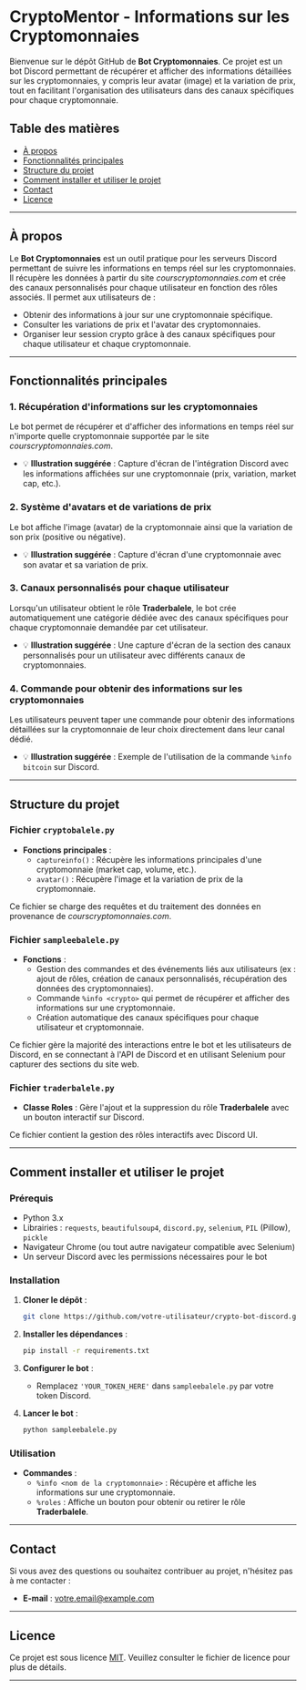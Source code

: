 # CryptoMentor - Informations sur les Cryptomonnaies

Bienvenue sur le dépôt GitHub de **Bot Cryptomonnaies**. Ce projet est un bot Discord permettant de récupérer et afficher des informations détaillées sur les cryptomonnaies, y compris leur avatar (image) et la variation de prix, tout en facilitant l'organisation des utilisateurs dans des canaux spécifiques pour chaque cryptomonnaie.

## Table des matières
- [À propos](#à-propos)
- [Fonctionnalités principales](#fonctionnalités-principales)
- [Structure du projet](#structure-du-projet)
- [Comment installer et utiliser le projet](#comment-installer-et-utiliser-le-projet)
- [Contact](#contact)
- [Licence](#licence)

---

## À propos
Le **Bot Cryptomonnaies** est un outil pratique pour les serveurs Discord permettant de suivre les informations en temps réel sur les cryptomonnaies. Il récupère les données à partir du site *courscryptomonnaies.com* et crée des canaux personnalisés pour chaque utilisateur en fonction des rôles associés. Il permet aux utilisateurs de :
- Obtenir des informations à jour sur une cryptomonnaie spécifique.
- Consulter les variations de prix et l'avatar des cryptomonnaies.
- Organiser leur session crypto grâce à des canaux spécifiques pour chaque utilisateur et chaque cryptomonnaie.

---

## Fonctionnalités principales

### 1. **Récupération d'informations sur les cryptomonnaies**
Le bot permet de récupérer et d'afficher des informations en temps réel sur n'importe quelle cryptomonnaie supportée par le site *courscryptomonnaies.com*.
- 💡 **Illustration suggérée** : Capture d'écran de l'intégration Discord avec les informations affichées sur une cryptomonnaie (prix, variation, market cap, etc.).

### 2. **Système d'avatars et de variations de prix**
Le bot affiche l'image (avatar) de la cryptomonnaie ainsi que la variation de son prix (positive ou négative).
- 💡 **Illustration suggérée** : Capture d'écran d'une cryptomonnaie avec son avatar et sa variation de prix.

### 3. **Canaux personnalisés pour chaque utilisateur**
Lorsqu'un utilisateur obtient le rôle **Traderbalele**, le bot crée automatiquement une catégorie dédiée avec des canaux spécifiques pour chaque cryptomonnaie demandée par cet utilisateur.
- 💡 **Illustration suggérée** : Une capture d'écran de la section des canaux personnalisés pour un utilisateur avec différents canaux de cryptomonnaies.

### 4. **Commande pour obtenir des informations sur les cryptomonnaies**
Les utilisateurs peuvent taper une commande pour obtenir des informations détaillées sur la cryptomonnaie de leur choix directement dans leur canal dédié.
- 💡 **Illustration suggérée** : Exemple de l'utilisation de la commande `%info bitcoin` sur Discord.

---

## Structure du projet

### Fichier `cryptobalele.py`
- **Fonctions principales** :
  - `captureinfo()` : Récupère les informations principales d'une cryptomonnaie (market cap, volume, etc.).
  - `avatar()` : Récupère l'image et la variation de prix de la cryptomonnaie.
  
Ce fichier se charge des requêtes et du traitement des données en provenance de *courscryptomonnaies.com*.

### Fichier `sampleebalele.py`
- **Fonctions** :
  - Gestion des commandes et des événements liés aux utilisateurs (ex : ajout de rôles, création de canaux personnalisés, récupération des données des cryptomonnaies).
  - Commande `%info <crypto>` qui permet de récupérer et afficher des informations sur une cryptomonnaie.
  - Création automatique des canaux spécifiques pour chaque utilisateur et cryptomonnaie.

Ce fichier gère la majorité des interactions entre le bot et les utilisateurs de Discord, en se connectant à l'API de Discord et en utilisant Selenium pour capturer des sections du site web.

### Fichier `traderbalele.py`
- **Classe Roles** : Gère l'ajout et la suppression du rôle **Traderbalele** avec un bouton interactif sur Discord.
  
Ce fichier contient la gestion des rôles interactifs avec Discord UI.

---

## Comment installer et utiliser le projet

### Prérequis
- Python 3.x
- Librairies : `requests`, `beautifulsoup4`, `discord.py`, `selenium`, `PIL` (Pillow), `pickle`
- Navigateur Chrome (ou tout autre navigateur compatible avec Selenium)
- Un serveur Discord avec les permissions nécessaires pour le bot

### Installation

1. **Cloner le dépôt** :
   ```bash
   git clone https://github.com/votre-utilisateur/crypto-bot-discord.git
   ```
2. **Installer les dépendances** :
   ```bash
   pip install -r requirements.txt
   ```
3. **Configurer le bot** :
   - Remplacez `'YOUR_TOKEN_HERE'` dans `sampleebalele.py` par votre token Discord.

4. **Lancer le bot** :
   ```bash
   python sampleebalele.py
   ```

### Utilisation
- **Commandes** :
  - `%info <nom de la cryptomonnaie>` : Récupère et affiche les informations sur une cryptomonnaie.
  - `%roles` : Affiche un bouton pour obtenir ou retirer le rôle **Traderbalele**.

---

## Contact
Si vous avez des questions ou souhaitez contribuer au projet, n'hésitez pas à me contacter :
- **E-mail** : votre.email@example.com

---

## Licence
Ce projet est sous licence [MIT](LICENSE). Veuillez consulter le fichier de licence pour plus de détails.

---
